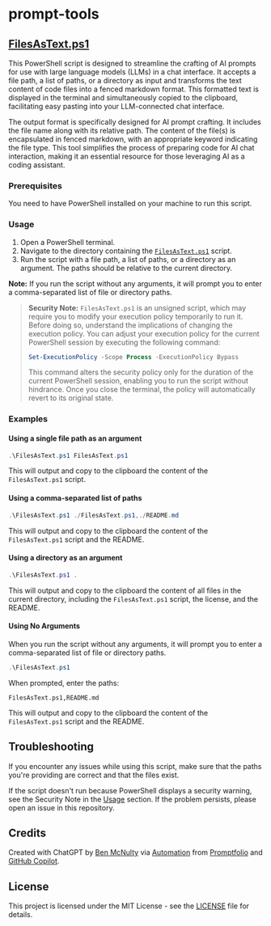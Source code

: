 # prompt-tools

## [FilesAsText.ps1](./FilesAsText.ps1)

This PowerShell script is designed to streamline the crafting of AI prompts for use with large language models (LLMs) in a chat interface. It accepts a file path, a list of paths, or a directory as input and transforms the text content of code files into a fenced markdown format. This formatted text is displayed in the terminal and simultaneously copied to the clipboard, facilitating easy pasting into your LLM-connected chat interface.

The output format is specifically designed for AI prompt crafting. It includes the file name along with its relative path. The content of the file(s) is encapsulated in fenced markdown, with an appropriate keyword indicating the file type. This tool simplifies the process of preparing code for AI chat interaction, making it an essential resource for those leveraging AI as a coding assistant.

### Prerequisites

You need to have PowerShell installed on your machine to run this script.

### Usage

1. Open a PowerShell terminal.
2. Navigate to the directory containing the [`FilesAsText.ps1`](./FilesAsText.ps1) script.
3. Run the script with a file path, a list of paths, or a directory as an argument. The paths should be relative to the current directory.

**Note:** If you run the script without any arguments, it will prompt you to enter a comma-separated list of file or directory paths.

> **Security Note:** `FilesAsText.ps1` is an unsigned script, which may require you to modify your execution policy temporarily to run it. Before doing so, understand the implications of changing the execution policy. You can adjust your execution policy for the current PowerShell session by executing the following command:
>
> ```powershell
> Set-ExecutionPolicy -Scope Process -ExecutionPolicy Bypass
> ```
>
> This command alters the security policy only for the duration of the current PowerShell session, enabling you to run the script without hindrance. Once you close the terminal, the policy will automatically revert to its original state.

### Examples

#### Using a single file path as an argument

```powershell
.\FilesAsText.ps1 FilesAsText.ps1
```

This will output and copy to the clipboard the content of the `FilesAsText.ps1` script.

#### Using a comma-separated list of paths

```powershell
.\FilesAsText.ps1 ./FilesAsText.ps1,./README.md
```

This will output and copy to the clipboard the content of the `FilesAsText.ps1` script and the README.

#### Using a directory as an argument

```powershell
.\FilesAsText.ps1 .
```

This will output and copy to the clipboard the content of all files in the current directory, including the `FilesAsText.ps1` script, the license, and the README.

#### Using No Arguments

When you run the script without any arguments, it will prompt you to enter a comma-separated list of file or directory paths.

```powershell
.\FilesAsText.ps1
```

When prompted, enter the paths:

```plaintext
FilesAsText.ps1,README.md
```

This will output and copy to the clipboard the content of the `FilesAsText.ps1` script and the README.

## Troubleshooting

If you encounter any issues while using this script, make sure that the paths you're providing are correct and that the files exist.

If the script doesn't run because PowerShell displays a security warning, see the Security Note in the [Usage](#usage) section. If the problem persists, please open an issue in this repository.

## Credits

Created with ChatGPT by [Ben McNulty](https://github.com/benmcnulty) via [Automation](https://chat.openai.com/g/g-cII2Li1S9-automation) from [Promptfolio](https://promptfolio.dev) and [GitHub Copilot](https://copilot.github.com).

## License

This project is licensed under the MIT License - see the [LICENSE](LICENSE) file for details.
